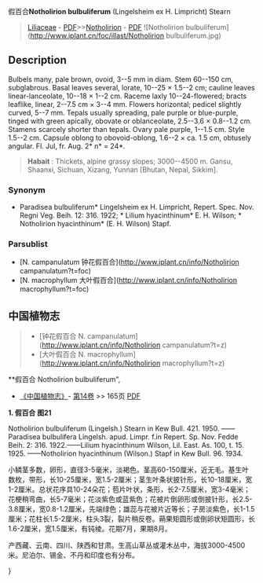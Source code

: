 假百合**Notholirion bulbuliferum** (Lingelsheim ex H. Limpricht) Stearn

> [Liliaceae](http://www.iplant.cn/info/Liliaceae?t=foc) - [PDF](http://www.iplant.cn/foc/pdf/Liliaceae.pdf)>>[Notholirion](http://www.iplant.cn/info/Notholirion?t=foc) - [PDF](http://www.iplant.cn/foc/pdf/Notholirion.pdf)
![Notholirion bulbuliferum](http://www.iplant.cn/foc/illast/Notholirion bulbuliferum.jpg)

## Description

Bulbels many, pale brown, ovoid, 3--5 mm in diam. Stem 60--150 cm, subglabrous. Basal leaves several, lorate, 10--25 × 1.5--2 cm; cauline leaves linear-lanceolate, 10--18 × 1--2 cm. Raceme laxly 10--24-flowered; bracts leaflike, linear, 2--7.5 cm × 3--4 mm. Flowers horizontal; pedicel slightly curved, 5--7 mm. Tepals usually spreading, pale purple or blue-purple, tinged with green apically, obovate or oblanceolate, 2.5--3.6 × 0.8--1.2 cm. Stamens scarcely shorter than tepals. Ovary pale purple, 1--1.5 cm. Style 1.5--2 cm. Capsule oblong to obovoid-oblong, 1.6--2 × ca. 1.5 cm, obtusely angular. Fl. Jul, fr. Aug. 2* n* = 24*.

> **Habait** : 
> Thickets, alpine grassy slopes; 3000--4500 m. Gansu, Shaanxi, Sichuan, Xizang, Yunnan [Bhutan, Nepal, Sikkim].

### Synonym
* Paradisea bulbuliferum* Lingelsheim ex H. Limpricht, Repert. Spec. Nov. Regni Veg. Beih. 12: 316. 1922; * Lilium hyacinthinum* E. H. Wilson; * Notholirion hyacinthinum* (E. H. Wilson) Stapf.

### Parsublist

* [N.  campanulatum  钟花假百合](http://www.iplant.cn/info/Notholirion campanulatum?t=foc)
* [N.  macrophyllum  大叶假百合](http://www.iplant.cn/info/Notholirion macrophyllum?t=foc)

## 中国植物志

> * [钟花假百合  N.  campanulatum](http://www.iplant.cn/info/Notholirion campanulatum?t=z)
> * [大叶假百合  N.  macrophyllum](http://www.iplant.cn/info/Notholirion macrophyllum?t=z)

**假百合 Notholirion bulbuliferum",

* [《中国植物志》](http://www.iplant.cn/frps)- [第14卷](http://www.iplant.cn/frps/vol/14) >> 165页 [PDF](http://www.iplant.cn/frps/pdf/14/165.pdf)

**1. 假百合 图21**

Notholirion bulbuliferum (Lingelsh.) Stearn in Kew Bull. 421. 1950. ——Paradisea bulbulifera Lingelsh. apud. Limpr. f.in Repert. Sp. Nov. Fedde Beih. 2: 316. 1922.——Lilium hyacinthinum Wilson, Lil. East. As. 100, t. 15. 1925. ——Notholirion hyacinthinum (Wilson.) Stapf in Kew Bull. 96. 1934.

小鳞茎多数，卵形，直径3-5毫米，淡褐色。茎高60-150厘米，近无毛。基生叶数枚，带形，长10-25厘米，宽1.5-2厘米；茎生叶条状披针形，长10-18厘米，宽1-2厘米。总状花序具10-24朵花；苞片叶状，条形，长2-7.5厘米，宽3-4毫米；花梗稍弯曲，长5-7毫米；花淡紫色或蓝紫色；花被片倒卵形或倒披针形，长2.5-3.8厘米，宽0.8-1.2厘米，先端绿色；雄蕊与花被片近等长；子房淡紫色，长1-1.5厘米；花柱长1.5-2厘米，柱头3裂，裂片稍反卷。蒴果矩圆形或倒卵状矩圆形，长1.6-2厘米，宽1.5厘米，有钝棱。花期7月，果期8月。

产西藏、云南、四川、陕西和甘肃。生高山草丛或灌木丛中，海拔3000-4500米。尼泊尔、锡金、不丹和印度也有分布。

}